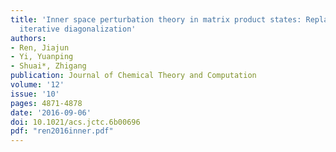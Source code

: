 ```yaml
---
title: 'Inner space perturbation theory in matrix product states: Replacing expensive
  iterative diagonalization'
authors:
- Ren, Jiajun
- Yi, Yuanping
- Shuai*, Zhigang
publication: Journal of Chemical Theory and Computation
volume: '12'
issue: '10'
pages: 4871-4878
date: '2016-09-06'
doi: 10.1021/acs.jctc.6b00696
pdf: "ren2016inner.pdf"
---
```

